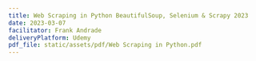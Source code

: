 ```yaml
---
title: Web Scraping in Python BeautifulSoup, Selenium & Scrapy 2023
date: 2023-03-07
facilitator: Frank Andrade
deliveryPlatform: Udemy
pdf_file: static/assets/pdf/Web Scraping in Python.pdf
---
```

